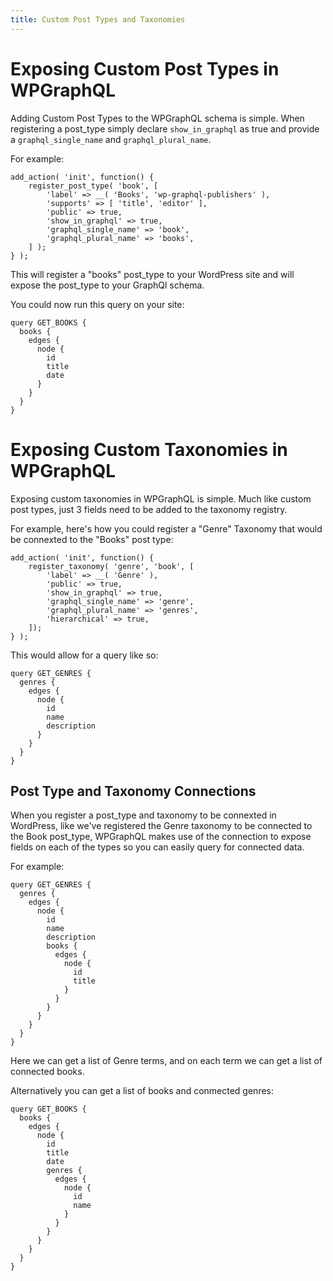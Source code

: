 ```yaml
---
title: Custom Post Types and Taxonomies
---
```


# Exposing Custom Post Types in WPGraphQL

Adding Custom Post Types to the WPGraphQL schema is simple. When registering a post_type simply declare `show_in_graphql` as true and provide a `graphql_single_name` and `graphql_plural_name`. 

For example: 

```
add_action( 'init', function() {
	register_post_type( 'book', [
		'label' => __( 'Books', 'wp-graphql-publishers' ),
		'supports' => [ 'title', 'editor' ],
		'public' => true,
		'show_in_graphql' => true,
		'graphql_single_name' => 'book',
		'graphql_plural_name' => 'books',
	] );
} );
```

This will register a "books" post_type to your WordPress site and will expose the post_type to your GraphQl schema. 

You could now run this query on your site:

```
query GET_BOOKS {
  books {
    edges {
      node {
        id
        title
        date
      }
    }
  }
}
```

# Exposing Custom Taxonomies in WPGraphQL

Exposing custom taxonomies in WPGraphQL is simple. Much like custom post types, just 3 fields need to be added to the taxonomy registry.

For example, here's how you could register a "Genre" Taxonomy that would be connexted to the "Books" post type:

```
add_action( 'init', function() {
	register_taxonomy( 'genre', 'book', [
		'label' => __( 'Genre' ),
		'public' => true,
		'show_in_graphql' => true,
		'graphql_single_name' => 'genre',
		'graphql_plural_name' => 'genres',
		'hierarchical' => true,
	]);
} );
```

This would allow for a query like so:

```
query GET_GENRES {
  genres {
    edges {
      node {
        id
        name
        description
      }
    }
  }
}
```

## Post Type and Taxonomy Connections

When you register a post_type and taxonomy to be connexted in WordPress, like we've registered the Genre taxonomy to be connected to the Book post_type, WPGraphQL makes use of the connection to expose fields on each of the types so you can easily query for connected data.

For example: 

```
query GET_GENRES {
  genres {
    edges {
      node {
        id
        name
        description
        books { 
          edges {
            node {
              id
              title
            }
          }
        }
      }
    }
  }
}
```

Here we can get a list of Genre terms, and on each term we can get a list of connected books. 

Alternatively you can get a list of books and conmected genres:

```
query GET_BOOKS {
  books {
    edges {
      node {
        id
        title
        date
        genres {
          edges {
            node {
              id
              name
            }
          }
        }
      }
    }
  }
}
```



